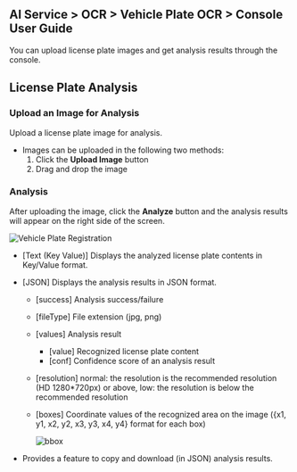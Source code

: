 ## AI Service > OCR > Vehicle Plate OCR > Console User Guide

You can upload license plate images and get analysis results through the console.

## License Plate Analysis


### Upload an Image for Analysis

Upload a license plate image for analysis.

- Images can be uploaded in the following two methods:
    1. Click the **Upload Image** button
    2. Drag and drop the image

### Analysis

After uploading the image, click the **Analyze** button and the analysis results will appear on the right side of the screen.

![Vehicle Plate Registration](http://static.toastoven.net/prod_carplate_ocr/VehiclePlateOCR_console_en.png)

* [Text (Key Value)] Displays the analyzed license plate contents in Key/Value format.
* [JSON] Displays the analysis results in JSON format.
    * [success] Analysis success/failure
    * [fileType] File extension (jpg, png)
    * [values] Analysis result
        * [value] Recognized license plate content
        * [conf] Confidence score of an analysis result
    * [resolution] normal: the resolution is the recommended resolution (HD 1280*720px) or above, low: the resolution is below the recommended resolution
    * [boxes] Coordinate values of the recognized area on the image ({x1, y1, x2, y2, x3, y3, x4, y4} format for each box)

        ![bbox](http://static.toastoven.net/prod_document_ocr/bbox.png)

* Provides a feature to copy and download (in JSON) analysis results.